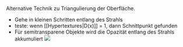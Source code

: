 Alternative Technik zu Triangulierung der Oberfläche.

- Gehe in kleinen Schritten entlang des Strahls
- teste: wenn [[Hypertextures|D(x)]] = 1, dann Schnittpunkt gefunden
- Für semitransparene Objekte wird die Opazität entlang des Strahls akkumuliert
![](ray_marching.png)
